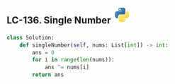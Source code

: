 ## LC-136. Single Number <a href="https://www.python.org" target="_blank" rel="noreferrer"> <img src="https://raw.githubusercontent.com/devicons/devicon/master/icons/python/python-original.svg" alt="python" width="40" height="40"/> </a>

```python
class Solution:
    def singleNumber(self, nums: List[int]) -> int:
        ans = 0
        for i in range(len(nums)):
            ans ^= nums[i]
        return ans
```
